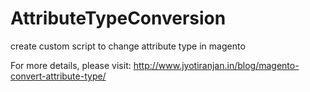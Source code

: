 # AttributeTypeConversion

create custom script to change attribute type in magento

For more details, please visit: http://www.jyotiranjan.in/blog/magento-convert-attribute-type/
